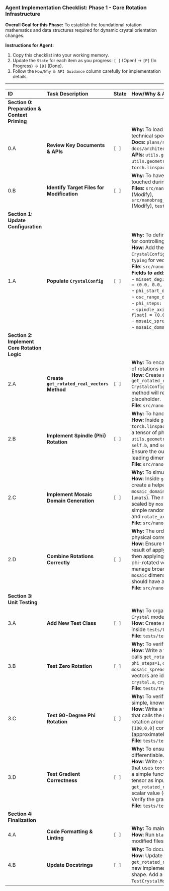### **Agent Implementation Checklist: Phase 1 - Core Rotation Infrastructure**

**Overall Goal for this Phase:** To establish the foundational rotation mathematics and data structures required for dynamic crystal orientation changes.

**Instructions for Agent:**
1.  Copy this checklist into your working memory.
2.  Update the `State` for each item as you progress: `[ ]` (Open) -> `[P]` (In Progress) -> `[D]` (Done).
3.  Follow the `How/Why & API Guidance` column carefully for implementation details.

---

| ID | Task Description | State | How/Why & API Guidance |
| :--- | :--- | :--- | :--- |
| **Section 0: Preparation & Context Priming** |
| 0.A | **Review Key Documents & APIs** | `[ ]` | **Why:** To load the necessary context and technical specifications before coding. <br> **Docs:** `plans/rotation/plan_rotation.md`, `docs/architecture/c_function_reference.md`. <br> **APIs:** `utils.geometry.rotate_axis`, `utils.geometry.rotate_umat`, `torch.linspace`, `torch.deg2rad`. |
| 0.B | **Identify Target Files for Modification** | `[ ]` | **Why:** To have a clear list of files that will be touched during this phase. <br> **Files:** `src/nanobrag_torch/config.py` (Modify), `src/nanobrag_torch/models/crystal.py` (Modify), `tests/test_suite.py` (Modify). |
| **Section 1: Update Configuration** |
| 1.A | **Populate `CrystalConfig`** | `[ ]` | **Why:** To define the user-facing parameters for controlling rotations. <br> **How:** Add the fields below to the `CrystalConfig` dataclass. Use `Tuple` from `typing` for vector/tuple types. <br> **File:** `src/nanobrag_torch/config.py`. <br> **Fields to add:** <br> - `misset_deg: Tuple[float, float, float] = (0.0, 0.0, 0.0)` <br> - `phi_start_deg: float = 0.0` <br> - `osc_range_deg: float = 0.0` <br> - `phi_steps: int = 1` <br> - `spindle_axis: Tuple[float, float, float] = (0.0, 0.0, 1.0)` <br> - `mosaic_spread_deg: float = 0.0` <br> - `mosaic_domains: int = 1` |
| **Section 2: Implement Core Rotation Logic** |
| 2.A | **Create `get_rotated_real_vectors` Method** | `[ ]` | **Why:** To encapsulate the complex sequence of rotations in the `Crystal` class. <br> **How:** Create a new method `get_rotated_real_vectors(self, config: CrystalConfig)` in the `Crystal` class. This method will replace the `NotImplementedError` placeholder. <br> **File:** `src/nanobrag_torch/models/crystal.py`. |
| 2.B | **Implement Spindle (Phi) Rotation** | `[ ]` | **Why:** To handle the primary sample rotation. <br> **How:** Inside `get_rotated_real_vectors`, use `torch.linspace` and `torch.deg2rad` to create a tensor of phi angles. Use `utils.geometry.rotate_axis` to rotate `self.a`, `self.b`, and `self.c` around the `spindle_axis`. Ensure the output tensors have a new leading dimension for `phi_steps`. <br> **File:** `src/nanobrag_torch/models/crystal.py`. |
| 2.C | **Implement Mosaic Domain Generation** | `[ ]` | **Why:** To simulate crystal imperfections. <br> **How:** Inside `get_rotated_real_vectors`, create a helper function or logic to generate `mosaic_domains` random rotation matrices (`umats`). The rotations should be small, scaled by `mosaic_spread_deg`. For now, a simple random generation using `torch.randn` and `rotate_axis` is sufficient. <br> **File:** `src/nanobrag_torch/models/crystal.py`. |
| 2.D | **Combine Rotations Correctly** | `[ ]` | **Why:** The order of operations is critical for physical correctness. <br> **How:** Ensure the final rotated vectors are the result of applying the **phi rotation first**, and then applying the **mosaic rotations** to the phi-rotated vectors. Use `unsqueeze` to manage broadcasting between the `phi` and `mosaic` dimensions. The final output vectors should have a shape like `(N_phi, N_mos, 3)`. <br> **File:** `src/nanobrag_torch/models/crystal.py`. |
| **Section 3: Unit Testing** |
| 3.A | **Add New Test Class** | `[ ]` | **Why:** To organize the new tests for the `Crystal` model. <br> **How:** Create a new class `TestCrystalModel` inside `tests/test_suite.py`. <br> **File:** `tests/test_suite.py`. |
| 3.B | **Test Zero Rotation** | `[ ]` | **Why:** To verify the baseline case. <br> **How:** Write a test `test_zero_rotation` that calls `get_rotated_real_vectors` with `phi_steps=1`, `osc_range_deg=0`, and `mosaic_spread_deg=0`. Assert that the output vectors are identical to the original `crystal.a`, `crystal.b`, `crystal.c`. <br> **File:** `tests/test_suite.py`. |
| 3.C | **Test 90-Degree Phi Rotation** | `[ ]` | **Why:** To verify the phi rotation logic with a simple, known case. <br> **How:** Write a test `test_phi_rotation_90_deg` that calls the method with a 90-degree phi rotation around the Z-axis. Assert that `a=[100,0,0]` correctly rotates to `[0,100,0]` (approximately). <br> **File:** `tests/test_suite.py`. |
| 3.D | **Test Gradient Correctness** | `[ ]` | **Why:** To ensure the new rotation logic is differentiable. <br> **How:** Write a test `test_rotation_gradients` that uses `torch.autograd.gradcheck`. Define a simple function that takes a `phi_start_deg` tensor as input, calls `get_rotated_real_vectors`, and returns a scalar value (e.g., `torch.sum(rotated_a)`). Verify the gradient is correct. <br> **File:** `tests/test_suite.py`. |
| **Section 4: Finalization** |
| 4.A | **Code Formatting & Linting** | `[ ]` | **Why:** To maintain code quality. <br> **How:** Run `black .` and `ruff . --fix` on all modified files. |
| 4.B | **Update Docstrings** | `[ ]` | **Why:** To document the new functionality. <br> **How:** Update the docstring for `get_rotated_real_vectors` to describe its new implementation, parameters, and return shape. Add a docstring to the new `TestCrystalModel` class. |